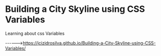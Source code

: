 # Building a City Skyline using CSS Variables
 Learning about css Variables
 
 ------>https://jcizidrosilva.github.io/Building-a-City-Skyline-using-CSS-Variables/
